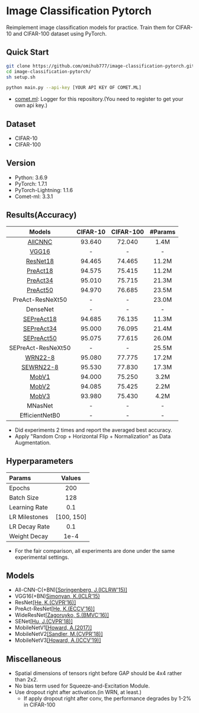 # Image Classification Pytorch
Reimplement image classification models for practice. Train them for CIFAR-10 and CIFAR-100 dataset using PyTorch.

## Quick Start

```bash
git clone https://github.com/omihub777/image-classification-pytorch.git
cd image-classification-pytorch/
sh setup.sh

python main.py --api-key [YOUR API KEY OF COMET.ML]
```
* [comet.ml](https://www.comet.ml/): Logger for this repository.(You need to register to get your own api key.)

## Dataset
* CIFAR-10
* CIFAR-100

## Version
* Python: 3.6.9
* PyTorch: 1.7.1
* PyTorch-Lightning: 1.1.6
* Comet-ml: 3.3.1


## Results(Accuracy)

|Models|CIFAR-10|CIFAR-100|#Params|
|:--:|:--:|:--:|:--:|
|[AllCNNC](https://arxiv.org/abs/1412.6806)|93.640|72.040|1.4M|
|[VGG16](https://arxiv.org/abs/1409.1556)|-|-|-|
|[ResNet18](https://arxiv.org/abs/1512.03385)|94.465|74.465|11.2M|
|[PreAct18](https://arxiv.org/abs/1603.05027)|94.575|75.415|11.2M|
|[PreAct34](https://arxiv.org/abs/1603.05027)|95.010|75.715|21.3M|
|[PreAct50](https://arxiv.org/abs/1603.05027)|94.970|76.685|23.5M|
|PreAct-ResNeXt50|-|-|23.0M|
|DenseNet|-|-|-|
|[SEPreAct18](https://arxiv.org/abs/1709.01507)|94.685|76.135|11.3M|
|[SEPreAct34](https://arxiv.org/abs/1709.01507)|95.000|76.095|21.4M|
|[SEPreAct50](https://arxiv.org/abs/1709.01507)|95.075|77.615|26.0M|
|SEPreAct-ResNeXt50|-|-|25.5M|
|[WRN22-8](https://arxiv.org/abs/1605.07146)|95.080|77.775|17.2M|
|[SEWRN22-8](https://arxiv.org/abs/1605.07146)|95.530|77.830|17.3M|
|[MobV1](https://arxiv.org/abs/1704.04861)|94.000|75.250|3.2M|
|[MobV2](https://arxiv.org/abs/1801.04381)|94.085|75.425|2.2M|
|[MobV3](https://arxiv.org/abs/1905.02244)|93.980|75.430|4.2M|
|MNasNet|-|-|-|
|EfficientNetB0|-|-|-|

* Did experiments 2 times and report the averaged best accuracy.
* Apply "Random Crop + Horizontal Flip + Normalization" as Data Augmentation.
<!-- * **bold** and *italic* indicates **1st** and *2nd* place. -->

## Hyperparameters
|Params|Values|
|:--|:--:|
|Epochs| 200|
|Batch Size| 128|
|Learning Rate| 0.1|
|LR Milestones| [100, 150]|
|LR Decay Rate| 0.1|
|Weight Decay| 1e-4|

* For the fair comparison, all experiments are done under the same experimental settings.


## Models
* All-CNN-C(+BN)[[Springenberg, J.(ICLRW'15)]](https://arxiv.org/abs/1412.6806)
* VGG16(+BN)[Simonyan, K.(ICLR'15)](https://arxiv.org/abs/1409.1556)
* ResNet[[He, K.(CVPR'16)]](https://arxiv.org/abs/1512.03385)
* PreAct-ResNet[[He, K.(ECCV'16)]](https://arxiv.org/abs/1603.05027)
* WideResNet[[Zagoruyko, S.(BMVC'16)]](https://arxiv.org/abs/1605.07146)
* SENet[[Hu, J.(CVPR'18)]](https://arxiv.org/abs/1709.01507)
* MobileNetV1[[Howard, A.(2017)]](https://arxiv.org/abs/1704.04861)
* MobileNetV2[[Sandler, M.(CVPR'18)]](https://arxiv.org/abs/1801.04381)
* MobileNetV3[[Howard, A.(ICCV'19)]](https://arxiv.org/abs/1905.02244)

## Miscellaneous
* Spatial dimensions of tensors right before GAP should be 4x4 rather than 2x2.
* No bias term used for Squeeze-and-Excitation Module.
* Use dropout right after activation.(in WRN, at least.)
    * If apply dropout right after conv, the performance degrades by 1-2% in CIFAR-100
